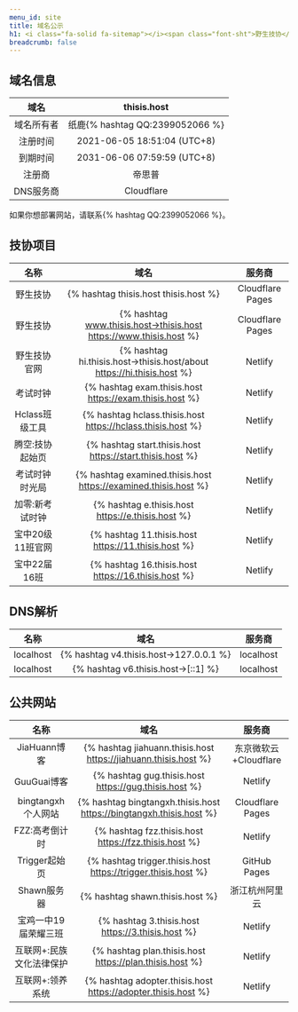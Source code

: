 ```yaml
---
menu_id: site
title: 域名公示
h1: <i class="fa-solid fa-sitemap"></i><span class="font-sht">野生技协</span>域名使用情况（下挂站点）
breadcrumb: false
---
```


## 域名信息

|    域名    |           thisis.host           |
| :--------: | :-----------------------------: |
| 域名所有者 | 纸鹿{% hashtag QQ:2399052066 %} |
|  注册时间  |   2021-06-05 18:51:04 (UTC+8)   |
|  到期时间  |   2031-06-06 07:59:59 (UTC+8)   |
|   注册商   |             帝思普              |
| DNS服务商  |           Cloudflare            |

如果你想部署网站，请联系{% hashtag QQ:2399052066 %}。

## <span class="font-sht">技协</span>项目

|       名称       |                                 域名                                  |      服务商      |
| :--------------: | :-------------------------------------------------------------------: | :--------------: |
|     野生技协     |                 {% hashtag thisis.host thisis.host %}                 | Cloudflare Pages |
|     野生技协     |   {% hashtag www.thisis.host→thisis.host https://www.thisis.host %}   | Cloudflare Pages |
|   野生技协官网   | {% hashtag hi.thisis.host→thisis.host/about https://hi.thisis.host %} |     Netlify      |
|     考试时钟     |        {% hashtag exam.thisis.host https://exam.thisis.host %}        |     Netlify      |
|  Hclass班级工具  |      {% hashtag hclass.thisis.host https://hclass.thisis.host %}      |     Netlify      |
| 腾空:技协起始页  |       {% hashtag start.thisis.host https://start.thisis.host %}       |     Netlify      |
|  考试时钟时光局  |    {% hashtag examined.thisis.host https://examined.thisis.host %}    |     Netlify      |
| 加零:新考试时钟  |           {% hashtag e.thisis.host https://e.thisis.host %}           |     Netlify      |
| 宝中20级11班官网 |          {% hashtag 11.thisis.host https://11.thisis.host %}          |     Netlify      |
|   宝中22届16班   |          {% hashtag 16.thisis.host https://16.thisis.host %}          |     Netlify      |

## DNS解析

|   名称    |                  域名                  |  服务商   |
| :-------: | :------------------------------------: | :-------: |
| localhost | {% hashtag v4.thisis.host→127.0.0.1 %} | localhost |
| localhost |   {% hashtag v6.thisis.host→[::1] %}   | localhost |

## 公共网站

|           名称           |                                域名                                 |        服务商         |
| :----------------------: | :-----------------------------------------------------------------: | :-------------------: |
|       JiaHuann博客       |   {% hashtag jiahuann.thisis.host https://jiahuann.thisis.host %}   | 东京微软云+Cloudflare |
|       GuuGuai博客        |        {% hashtag gug.thisis.host https://gug.thisis.host %}        |        Netlify        |
|    bingtangxh个人网站    | {% hashtag bingtangxh.thisis.host https://bingtangxh.thisis.host %} |   Cloudflare Pages    |
|      FZZ:高考倒计时      |        {% hashtag fzz.thisis.host https://fzz.thisis.host %}        |        Netlify        |
|      Trigger起始页       |    {% hashtag trigger.thisis.host https://trigger.thisis.host %}    |     GitHub Pages      |
|       Shawn服务器        |                   {% hashtag shawn.thisis.host %}                   |    浙江杭州阿里云     |
|   宝鸡一中19届荣耀三班   |          {% hashtag 3.thisis.host https://3.thisis.host %}          |        Netlify        |
| 互联网+:民族文化法律保护 |       {% hashtag plan.thisis.host https://plan.thisis.host %}       |        Netlify        |
|     互联网+:领养系统     |    {% hashtag adopter.thisis.host https://adopter.thisis.host %}    |        Netlify        |
